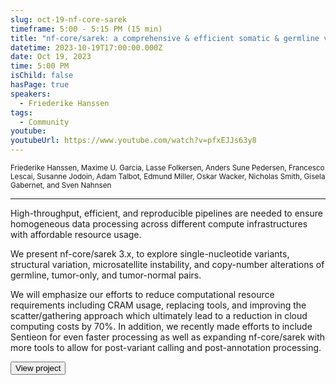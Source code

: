 ```yaml
---
slug: oct-19-nf-core-sarek
timeframe: 5:00 - 5:15 PM (15 min)
title: "nf-core/sarek: a comprehensive & efficient somatic & germline variant calling workflow"
datetime: 2023-10-19T17:00:00.000Z
date: Oct 19, 2023
time: 5:00 PM
isChild: false
hasPage: true
speakers:
  - Friederike Hanssen
tags:
  - Community
youtube:
youtubeUrl: https://www.youtube.com/watch?v=pfxEJJs63y8
---
```

<div className="mb-4">
  <small className="typo-small">
    Friederike Hanssen, Maxime U. Garcia, Lasse Folkersen, Anders Sune Pedersen, Francesco Lescai, Susanne Jodoin, Adam Talbot, Edmund Miller, Oskar Wacker, Nicholas Smith, Gisela Gabernet, and Sven Nahnsen
  </small>
</div>

<hr className="border-t border-gray-50 mb-4 opacity-20" />

High-throughput, efficient, and reproducible pipelines are needed to ensure homogeneous data processing across different compute infrastructures with affordable resource usage.

We present nf-core/sarek 3.x, to explore single-nucleotide variants, structural variation, microsatellite instability, and copy-number alterations of germline, tumor-only, and tumor-normal pairs.

We will emphasize our efforts to reduce computational resource requirements including CRAM usage, replacing tools, and improving the scatter/gathering approach which ultimately lead to a reduction in cloud computing costs by 70%. In addition, we recently made efforts to include Sentieon for even faster processing as well as expanding nf-core/sarek with more tools to allow for post-variant calling and post-annotation processing.

<div>
  <Button to="https://github.com/nf-core/sarek" variant="secondary" size="md" arrow>
    View project
  </Button>
</div>
